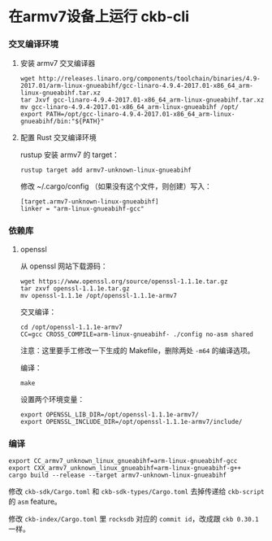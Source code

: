 # 在armv7设备上运行 ckb-cli

### 交叉编译环境

1. 安装 armv7 交叉编译器

    ```shell
   wget http://releases.linaro.org/components/toolchain/binaries/4.9-2017.01/arm-linux-gnueabihf/gcc-linaro-4.9.4-2017.01-x86_64_arm-linux-gnueabihf.tar.xz
   tar Jxvf gcc-linaro-4.9.4-2017.01-x86_64_arm-linux-gnueabihf.tar.xz
   mv gcc-linaro-4.9.4-2017.01-x86_64_arm-linux-gnueabihf /opt/
   export PATH=/opt/gcc-linaro-4.9.4-2017.01-x86_64_arm-linux-gnueabihf/bin:"${PATH}"
    ```

2. 配置 Rust 交叉编译环境

   rustup 安装 armv7 的 target：

   ```
   rustup target add armv7-unknown-linux-gnueabihf
   ```

   修改 ~/.cargo/config （如果没有这个文件，则创建）写入：

   ```
   [target.armv7-unknown-linux-gnueabihf]
   linker = "arm-linux-gnueabihf-gcc"
   ```

### 依赖库

1. openssl

   从 openssl 网站下载源码：

   ```shell
   wget https://www.openssl.org/source/openssl-1.1.1e.tar.gz
   tar zxvf openssl-1.1.1e.tar.gz
   mv openssl-1.1.1e /opt/openssl-1.1.1e-armv7
   ```

   交叉编译：

   ```shell
   cd /opt/openssl-1.1.1e-armv7
   CC=gcc CROSS_COMPILE=arm-linux-gnueabihf- ./config no-asm shared
   ```

   注意：这里要手工修改一下生成的 Makefile，删除两处 `-m64` 的编译选项。

   编译：

   ```shell
   make
   ```

   设置两个环境变量：

   ```shell
   export OPENSSL_LIB_DIR=/opt/openssl-1.1.1e-armv7/
   export OPENSSL_INCLUDE_DIR=/opt/openssl-1.1.1e-armv7/include/
   ```

### 编译

```shell
export CC_armv7_unknown_linux_gnueabihf=arm-linux-gnueabihf-gcc
export CXX_armv7_unknown_linux_gnueabihf=arm-linux-gnueabihf-g++
cargo build --release --target armv7-unknown-linux-gnueabihf
```

修改 `ckb-sdk/Cargo.toml` 和 `ckb-sdk-types/Cargo.toml` 去掉传递给 `ckb-script` 的 `asm` feature。

修改 `ckb-index/Cargo.toml` 里 `rocksdb` 对应的 `commit id`，改成跟 `ckb 0.30.1` 一样。
 